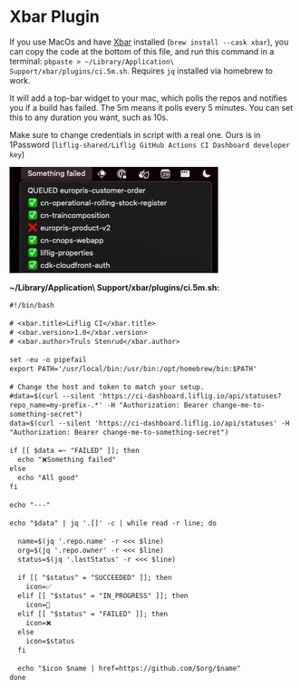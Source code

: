 # Xbar Plugin

If you use MacOs and have [Xbar](https://xbarapp.com/) installed (`brew install --cask xbar`),
you can copy the code at the bottom of this file, and run this command in a
terminal: `pbpaste > ~/Library/Application\ Support/xbar/plugins/ci.5m.sh`.
Requires `jq` installed via homebrew to work.

It will add a top-bar widget to your mac, which polls the repos and notifies you if a build has failed. The 5m means it
polls every 5 minutes. You can set this to any duration you want, such as 10s.

Make sure to change credentials in script with a real one. Ours is in 1Password (`liflig-shared/Liflig GitHub Actions CI Dashboard developer key`)

![Xbar preview](xbar-preview.png)


**~/Library/Application\ Support/xbar/plugins/ci.5m.sh:**
```shell
#!/bin/bash

# <xbar.title>Liflig CI</xbar.title>
# <xbar.version>1.0</xbar.version>
# <xbar.author>Truls Stenrud</xbar.author>

set -eu -o pipefail
export PATH='/usr/local/bin:/usr/bin:/opt/homebrew/bin:$PATH'

# Change the host and token to match your setup.
#data=$(curl --silent 'https://ci-dashboard.liflig.io/api/statuses?repo_name=my-prefix-.*' -H "Authorization: Bearer change-me-to-something-secret")
data=$(curl --silent 'https://ci-dashboard.liflig.io/api/statuses' -H "Authorization: Bearer change-me-to-something-secret")

if [[ $data =~ "FAILED" ]]; then
  echo "❌Something failed"
else
  echo "All good"
fi

echo "---"

echo "$data" | jq '.[]' -c | while read -r line; do
  
  name=$(jq '.repo.name' -r <<< $line)
  org=$(jq '.repo.owner' -r <<< $line)
  status=$(jq '.lastStatus' -r <<< $line)

  if [[ "$status" = "SUCCEEDED" ]]; then
    icon=✅
  elif [[ "$status" = "IN_PROGRESS" ]]; then
    icon=🔄
  elif [[ "$status" = "FAILED" ]]; then
    icon=❌
  else
    icon=$status
  fi

  echo "$icon $name | href=https://github.com/$org/$name"
done
```
